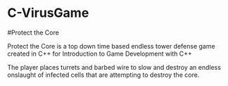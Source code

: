 # C-VirusGame

#Protect the Core

Protect the Core is a top down time based endless tower defense game created in C++ for Introduction to Game Development with C++


The player places turrets and barbed wire to slow and destroy an endless onslaught of infected cells that are attempting to destroy the core.
